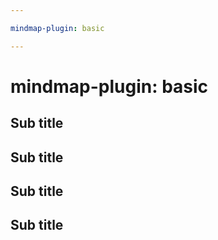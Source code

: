 ```yaml
---

mindmap-plugin: basic

---
```


# mindmap-plugin: basic

## Sub title

## Sub title

## Sub title

## Sub title